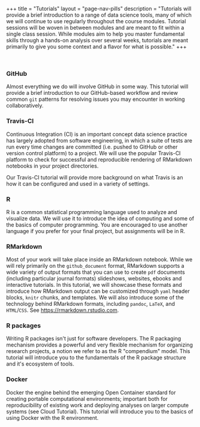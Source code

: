 +++
title = "Tutorials"
layout = "page-nav-pills"
description = "Tutorials will provide a brief introduction to a range of data science tools, many of which we will continue to use regularly throughout the course modules.  Tutorial sessions will be woven in between modules and are meant to fit within a single class session.  While modules aim to help you master fundamental skills through a hands-on analysis over several weeks, tutorials are meant primarily to give you some context and a flavor for what is possible."
+++

&nbsp;



### GitHub

Almost everything we do will involve GitHub in some way.  This tutorial will provide a brief introduction to our GitHub-based workflow and review common `git` patterns for resolving issues you may encounter in working collaboratively.


### Travis-CI

Continuous Integration (CI) is an important concept data science practice has largely adopted from software engineering, in which a suite of tests are run every time changes are committed (i.e. pushed to GitHub or other version control platform) to a project. We will use the popular Travis-CI platform to check for successful and reproducible rendering of RMarkdown notebooks in your project directories. 

Our Travis-CI tutorial will provide more background on what Travis is an how it can be configured and used in a variety of settings.



### R 

R is a common statistical programming language used to analyze and visualize data. We will use it to introduce the idea of computing and some of the basics of computer programming. You are encouraged to use another language if you prefer for your final project, but assignments will be in R. 


### RMarkdown 

Most of your work will take place inside an RMarkdown notebook.  While we will rely primarily on the `github_document` format, RMarkdown supports a wide variety of output formats that you can use to create `pdf` documents (including particular journal formats) slideshows, websites, ebooks and interactive tutorials.  In this tutorial, we will showcase these formats and introduce how RMarkdown output can be customized through `yaml` header blocks, `knitr` chunks, and templates.  We will also introduce some of the technology behind RMarkdown formats, including `pandoc`, `LaTeX`, and `HTML`/`CSS`.  See <https://rmarkdown.rstudio.com>.



### R packages
  
Writing R packages isn't just for software developers. The R packaging mechanism provides a powerful and very flexible mechanism for organizing research projects, a notion we refer to as the R "compendium" model.  This tutorial will introduce you to the fundamentals of the R package structure and it's ecosystem of tools.



### Docker

Docker the engine behind the emerging Open Container standard for creating portable computational environments; important both for reproducibility of existing work and deploying analyses on larger compute systems (see Cloud Tutorial). This tutorial will introduce you to the basics of using Docker with the R environment. 


